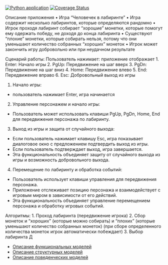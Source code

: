 [![Python application](https://github.com/ArinaTolpa/Lab1.2/actions/workflows/connect.yml/badge.svg)](https://github.com/ArinaTolpa/Lab1.2/actions/workflows/connect.yml)
[![Coverage Status](https://coveralls.io/repos/github/ArinaTolpa/Lab1.2/badge.svg?branch=master)](https://coveralls.io/github/ArinaTolpa/Lab1.2?branch=master)

Описание приложения
	•	Игра “Человечек в лабиринте”
	•	Игра содержит несколько лабиринтов, которые определяются рандомно 
	•	Игрок проходя лабиринт собирает “хорошие” монетки, которые помогут ему одержать победу, не доходя до конца лабиринта
	•	Существуют “плохие” монетки, которые собирать нельзя, потому что они уменьшают количество собранных “хороших” монеток
	•	Игрок может закончить игру добровольно или при неудачном результате

 

	
Сценарий работы: 
Пользователь нажимает: приложение отображает 
	1.	Enter: Начало игры 
	2. PgUp: Передвижение на шаг вверх 
	3. PgDn: Передвижение на шаг вниз 
	4. Home: Передвижение влево
	5. End: Передвижение вправо 
	6. Esc: Добровольный выход из игры 

1. Начало игры:
- пользователь нажимает Enter, игра начинается
2. Управление персонажем и начало игры:
- Пользователь может использовать клавиши PgUp, PgDn, Home, End для передвижения персонажа по лабиринту.

3. Выход из игры и защита от случайного выхода:
- Если пользователь нажимает клавишу Esc, игра показывает диалоговое окно с предложением подтвердить выход из игры.
- Если пользователь подтверждает выход, игра завершается.
- Эта функциональность объединяет защиту от случайного выхода из игры и возможность добровольного выхода.

4. Перемещение по лабиринту и обработка событий:
- Пользователь использует клавиши управления для передвижения персонажа.
- Приложение отслеживает позицию персонажа и взаимодействует с игровым миром в зависимости от его действий.
- Эта функциональность объединяет управление перемещением персонажа и обработку игровых событий.

Алгоритмы: 
	1.	Проход лабиринта (передвижение игрока)
	2.	Сбор монеток и “хороших” (которые можно собирать) и “плохих” (которые уменьшают количество собранных монеток) 
(при сборе определенного количества монеток игрок автоматически побеждает) 
	3.	Выбор лабиринта 
Д

* [Описание функциональных моделей](docs/functions.md)
* [Описание структурных моделей](docs/struct.md) 
* [Oписание поведенческих моделей](docs/behavior.md)
